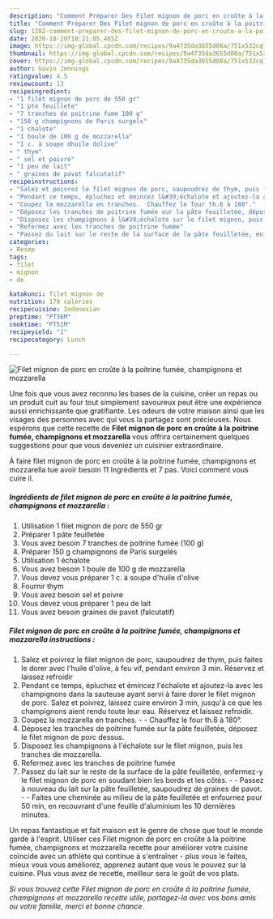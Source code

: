 ```yaml
---
description: "Comment Préparer Des Filet mignon de porc en croûte à la poitrine fumée, champignons et mozzarella"
title: "Comment Préparer Des Filet mignon de porc en croûte à la poitrine fumée, champignons et mozzarella"
slug: 1282-comment-preparer-des-filet-mignon-de-porc-en-croute-a-la-poitrine-fumee-champignons-et-mozzarella
date: 2020-10-20T10:21:05.485Z
image: https://img-global.cpcdn.com/recipes/9a4735da3655d08a/751x532cq70/filet-mignon-de-porc-en-croute-a-la-poitrine-fumee-champignons-et-mozzarella-photo-principale-de-la-recette.jpg
thumbnail: https://img-global.cpcdn.com/recipes/9a4735da3655d08a/751x532cq70/filet-mignon-de-porc-en-croute-a-la-poitrine-fumee-champignons-et-mozzarella-photo-principale-de-la-recette.jpg
cover: https://img-global.cpcdn.com/recipes/9a4735da3655d08a/751x532cq70/filet-mignon-de-porc-en-croute-a-la-poitrine-fumee-champignons-et-mozzarella-photo-principale-de-la-recette.jpg
author: Gavin Jennings
ratingvalue: 4.5
reviewcount: 13
recipeingredient:
- "1 filet mignon de porc de 550 gr"
- "1 pte feuillete"
- "7 tranches de poitrine fume 100 g"
- "150 g champignons de Paris surgels"
- "1 chalote"
- "1 boule de 100 g de mozzarella"
- "1 c. à soupe dhuile dolive"
- " thym"
- " sel et poivre"
- "1 peu de lait"
- " graines de pavot falcutatif"
recipeinstructions:
- "Salez et poivrez le filet mignon de porc, saupoudrez de thym, puis faites le dorer avec l&#39;huile d&#39;olive, à feu vif, pendant environ 3 min. Réservez et laissez refroidir"
- "Pendant ce temps, épluchez et émincez l&#39;échalote et ajoutez-la avec les champignons dans la sauteuse ayant servi à faire dorer le filet mignon de porc. Salez et poivrez, laissez cuire environ 3 min, jusqu&#39;à ce que les champignons aient rendu toute leur eau. Réservez et laissez refroidir."
- "Coupez la mozzarella en tranches.  Chauffez le four th.6 à 180°."
- "Déposez les tranches de poitrine fumée sur la pâte feuilletée, déposez le filet mignon de porc dessus."
- "Disposez les champignons à l&#39;échalote sur le filet mignon, puis les tranches de mozzarella."
- "Refermez avec les tranches de poitrine fumée"
- "Passez du lait sur le reste de la surface de la pâte feuilletée, enfermez-y le filet mignon de porc en soudant bien les bords et les côtés.  Passez à nouveau du lait sur la pâte feuilletée, saupoudrez de graines de pavot.  Faites une cheminée au milieu de la pâte feuilletée et enfournez pour 50 min, en recouvrant d&#39;une feuille d&#39;aluminium les 10 dernières minutes."
categories:
- Resep
tags:
- filet
- mignon
- de

katakunci: filet mignon de 
nutrition: 179 calories
recipecuisine: Indonesian
preptime: "PT36M"
cooktime: "PT51M"
recipeyield: "1"
recipecategory: Lunch

---
```



![Filet mignon de porc en croûte à la poitrine fumée, champignons et mozzarella](https://img-global.cpcdn.com/recipes/9a4735da3655d08a/751x532cq70/filet-mignon-de-porc-en-croute-a-la-poitrine-fumee-champignons-et-mozzarella-photo-principale-de-la-recette.jpg)

Une fois que vous avez reconnu les bases de la cuisine, créer un repas ou un produit cuit au four tout simplement savoureux peut être une expérience aussi enrichissante que gratifiante. Les odeurs de votre maison ainsi que les visages des personnes avec qui vous la partagez sont précieuses. Nous espérons que cette recette de <strong> Filet mignon de porc en croûte à la poitrine fumée, champignons et mozzarella </strong> vous offrira certainement quelques suggestions pour que vous deveniez un cuisinier extraordinaire.

<!--inarticleads1-->

À faire filet mignon de porc en croûte à la poitrine fumée, champignons et mozzarella tue avoir besoin 11 Ingrédients et 7 pas. Voici comment vous cuire il.

##### Ingrédients de filet mignon de porc en croûte à la poitrine fumée, champignons et mozzarella :

1. Utilisation 1 filet mignon de porc de 550 gr
1. Préparer 1 pâte feuilletée
1. Vous avez besoin 7 tranches de poitrine fumée (100 g)
1. Préparer 150 g champignons de Paris surgelés
1. Utilisation 1 échalote
1. Vous avez besoin 1 boule de 100 g de mozzarella
1. Vous devez vous préparer 1 c. à soupe d&#39;huile d&#39;olive
1. Fournir  thym
1. Vous avez besoin  sel et poivre
1. Vous devez vous préparer 1 peu de lait
1. Vous avez besoin  graines de pavot (falcutatif)




<!--inarticleads2-->

##### Filet mignon de porc en croûte à la poitrine fumée, champignons et mozzarella instructions :

1. Salez et poivrez le filet mignon de porc, saupoudrez de thym, puis faites le dorer avec l&#39;huile d&#39;olive, à feu vif, pendant environ 3 min. Réservez et laissez refroidir
1. Pendant ce temps, épluchez et émincez l&#39;échalote et ajoutez-la avec les champignons dans la sauteuse ayant servi à faire dorer le filet mignon de porc. Salez et poivrez, laissez cuire environ 3 min, jusqu&#39;à ce que les champignons aient rendu toute leur eau. Réservez et laissez refroidir.
1. Coupez la mozzarella en tranches. -  - Chauffez le four th.6 à 180°.
1. Déposez les tranches de poitrine fumée sur la pâte feuilletée, déposez le filet mignon de porc dessus.
1. Disposez les champignons à l&#39;échalote sur le filet mignon, puis les tranches de mozzarella.
1. Refermez avec les tranches de poitrine fumée
1. Passez du lait sur le reste de la surface de la pâte feuilletée, enfermez-y le filet mignon de porc en soudant bien les bords et les côtés. -  - Passez à nouveau du lait sur la pâte feuilletée, saupoudrez de graines de pavot. -  - Faites une cheminée au milieu de la pâte feuilletée et enfournez pour 50 min, en recouvrant d&#39;une feuille d&#39;aluminium les 10 dernières minutes.




<!--inarticleads1-->

<p>
Un repas fantastique et fait maison est le genre de chose que tout le monde garde à l'esprit. Utiliser ces Filet mignon de porc en croûte à la poitrine fumée, champignons et mozzarella recette pour améliorer votre cuisine coïncide avec un athlète qui continue à s'entraîner - plus vous le faites, mieux vous vous améliorez, apprenez autant que vous le pouvez sur la cuisine. Plus vous avez de recette, meilleur sera le goût de vos plats.
</p>

<p>
<i>Si vous trouvez cette Filet mignon de porc en croûte à la poitrine fumée, champignons et mozzarella recette utile, partagez-la avec vos bons amis ou votre famille, merci et bonne chance.</i>
</p>
